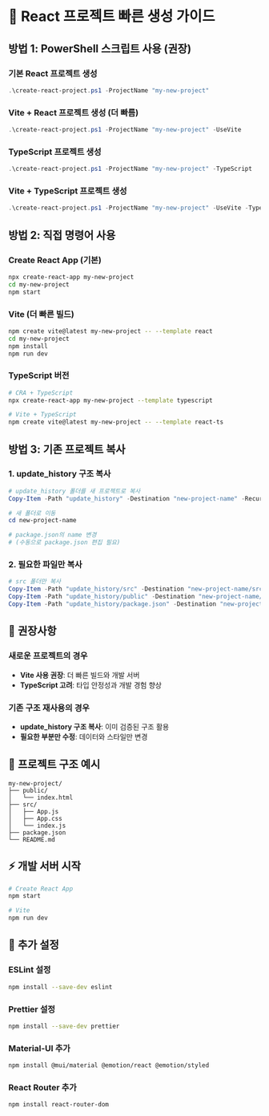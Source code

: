 # 🚀 React 프로젝트 빠른 생성 가이드

## 방법 1: PowerShell 스크립트 사용 (권장)

### 기본 React 프로젝트 생성
```powershell
.\create-react-project.ps1 -ProjectName "my-new-project"
```

### Vite + React 프로젝트 생성 (더 빠름)
```powershell
.\create-react-project.ps1 -ProjectName "my-new-project" -UseVite
```

### TypeScript 프로젝트 생성
```powershell
.\create-react-project.ps1 -ProjectName "my-new-project" -TypeScript
```

### Vite + TypeScript 프로젝트 생성
```powershell
.\create-react-project.ps1 -ProjectName "my-new-project" -UseVite -TypeScript
```

## 방법 2: 직접 명령어 사용

### Create React App (기본)
```bash
npx create-react-app my-new-project
cd my-new-project
npm start
```

### Vite (더 빠른 빌드)
```bash
npm create vite@latest my-new-project -- --template react
cd my-new-project
npm install
npm run dev
```

### TypeScript 버전
```bash
# CRA + TypeScript
npx create-react-app my-new-project --template typescript

# Vite + TypeScript
npm create vite@latest my-new-project -- --template react-ts
```

## 방법 3: 기존 프로젝트 복사

### 1. update_history 구조 복사
```powershell
# update_history 폴더를 새 프로젝트로 복사
Copy-Item -Path "update_history" -Destination "new-project-name" -Recurse

# 새 폴더로 이동
cd new-project-name

# package.json의 name 변경
# (수동으로 package.json 편집 필요)
```

### 2. 필요한 파일만 복사
```powershell
# src 폴더만 복사
Copy-Item -Path "update_history/src" -Destination "new-project-name/src" -Recurse
Copy-Item -Path "update_history/public" -Destination "new-project-name/public" -Recurse
Copy-Item -Path "update_history/package.json" -Destination "new-project-name/package.json"
```

## 🎯 권장사항

### 새로운 프로젝트의 경우
- **Vite 사용 권장**: 더 빠른 빌드와 개발 서버
- **TypeScript 고려**: 타입 안정성과 개발 경험 향상

### 기존 구조 재사용의 경우
- **update_history 구조 복사**: 이미 검증된 구조 활용
- **필요한 부분만 수정**: 데이터와 스타일만 변경

## 📁 프로젝트 구조 예시

```
my-new-project/
├── public/
│   └── index.html
├── src/
│   ├── App.js
│   ├── App.css
│   └── index.js
├── package.json
└── README.md
```

## ⚡ 개발 서버 시작

```bash
# Create React App
npm start

# Vite
npm run dev
```

## 🔧 추가 설정

### ESLint 설정
```bash
npm install --save-dev eslint
```

### Prettier 설정
```bash
npm install --save-dev prettier
```

### Material-UI 추가
```bash
npm install @mui/material @emotion/react @emotion/styled
```

### React Router 추가
```bash
npm install react-router-dom
``` 